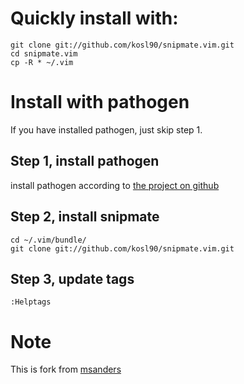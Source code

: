 # Quickly install with:
    git clone git://github.com/kosl90/snipmate.vim.git
    cd snipmate.vim
    cp -R * ~/.vim

# Install with pathogen
If you have installed pathogen, just skip step 1.

## Step 1, install pathogen
install pathogen according to [the project on github](https://github.com/tpope/vim-pathogen)

## Step 2, install snipmate
    cd ~/.vim/bundle/
    git clone git://github.com/kosl90/snipmate.vim.git

## Step 3, update tags
    :Helptags

# Note
This is fork from [msanders](git://github.com/kosl90/snipmate.vim.git)
